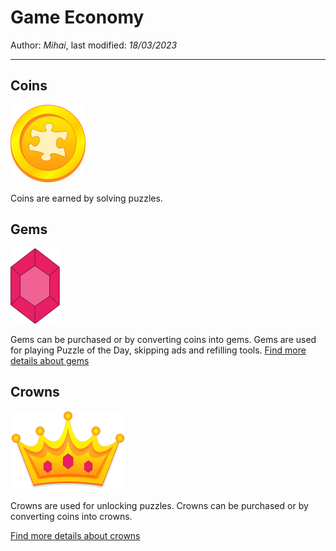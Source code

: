 ﻿# Game Economy

Author: *Mihai*, last modified: _18/03/2023_

---

## Coins

![Coin](images/coin.png?w=48)

Coins are earned by solving puzzles.

## Gems

![Gem](images/gem.png?h=48)

Gems can be purchased or by converting coins into gems.
Gems are used for playing Puzzle of the Day, skipping ads and refilling tools.
[Find more details about gems](https://frenzygames.net/docs/gems.html)

## Crowns

![Crown](images/crown.png?w=48)

Crowns are used for unlocking puzzles.
Crowns can be purchased or by converting coins into crowns.

[Find more details about crowns](https://frenzygames.net/docs/crowns.html)
